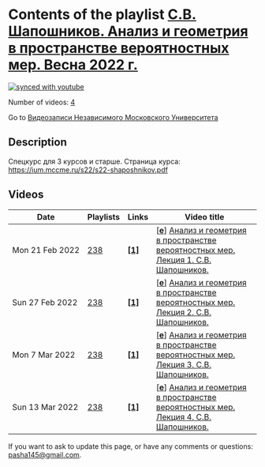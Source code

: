 # Contents of the playlist [С.В. Шапошников. Анализ и геометрия в пространстве вероятностных мер. Весна 2022 г.](https://www.youtube.com/playlist?list=PLp9ABVh6_x4GcNqdVhcTM51Jb6jqVSa3y)

[![synced with youtube](https://img.shields.io/github/last-commit/mathphysschool/mathphysschool.github.io/autoupdate1?label=synced%20with%20youtube)](https://github.com/mathphysschool/mathphysschool.github.io/commits/autoupdate1)

Number of videos: [4](#videos)

Go to [Видеозаписи Независимого Московского Университета](../README.md)

## Description

Спецкурс для 3 курсов и старше.
Страница курса:
<https://ium.mccme.ru/s22/s22-shaposhnikov.pdf>

## Videos

|Date|Playlists|Links|Video title|
|---|---|---|---|
| Mon&nbsp;21&nbsp;Feb&nbsp;2022 | [238](../playlists/238 "С.В. Шапошников. Анализ и геометрия в пространстве вероятностных мер. Весна 2022 г.") | [**[1]**](https://ium.mccme.ru/s22/s22-Shaposhnikov.html) | [[**e**](https://studio.youtube.com/video/79eW9m9rqSo/edit "Edit")] [Анализ и геометрия в пространстве вероятностных мер. Лекция 1. С.В. Шапошников.](https://www.youtube.com/watch?v=79eW9m9rqSo&list=PLp9ABVh6_x4GcNqdVhcTM51Jb6jqVSa3y "Спецкурс рекомендован для 3-5 курсов.&#013;&#013;Страница курса:&#013;https://ium.mccme.ru/s22/s22-Shaposhnikov.html") |
| Sun&nbsp;27&nbsp;Feb&nbsp;2022 | [238](../playlists/238 "С.В. Шапошников. Анализ и геометрия в пространстве вероятностных мер. Весна 2022 г.") | [**[1]**](https://ium.mccme.ru/s22/s22-Shaposhnikov.html) | [[**e**](https://studio.youtube.com/video/spes2P11qEM/edit "Edit")] [Анализ и геометрия в пространстве вероятностных мер. Лекция 2. С.В. Шапошников.](https://www.youtube.com/watch?v=spes2P11qEM&list=PLp9ABVh6_x4GcNqdVhcTM51Jb6jqVSa3y "Спецкурс рекомендован для 3-5 курсов.&#013;&#013;Страница курса:&#013;https://ium.mccme.ru/s22/s22-Shaposhnikov.html") |
| Mon&nbsp;7&nbsp;Mar&nbsp;2022 | [238](../playlists/238 "С.В. Шапошников. Анализ и геометрия в пространстве вероятностных мер. Весна 2022 г.") | [**[1]**](https://ium.mccme.ru/s22/s22-Shaposhnikov.html) | [[**e**](https://studio.youtube.com/video/NQVQdUT4iRQ/edit "Edit")] [Анализ и геометрия в пространстве вероятностных мер. Лекция 3. С.В. Шапошников.](https://www.youtube.com/watch?v=NQVQdUT4iRQ&list=PLp9ABVh6_x4GcNqdVhcTM51Jb6jqVSa3y "Спецкурс рекомендован для 3-5 курсов.&#013;&#013;Страница курса:&#013;https://ium.mccme.ru/s22/s22-Shaposhnikov.html") |
| Sun&nbsp;13&nbsp;Mar&nbsp;2022 | [238](../playlists/238 "С.В. Шапошников. Анализ и геометрия в пространстве вероятностных мер. Весна 2022 г.") | [**[1]**](https://ium.mccme.ru/s22/s22-Shaposhnikov.html) | [[**e**](https://studio.youtube.com/video/7Ued7fNE4WU/edit "Edit")] [Анализ и геометрия в пространстве вероятностных мер. Лекция 4. С.В. Шапошников.](https://www.youtube.com/watch?v=7Ued7fNE4WU&list=PLp9ABVh6_x4GcNqdVhcTM51Jb6jqVSa3y "Спецкурс рекомендован для 3-5 курсов.&#013;&#013;Страница курса:&#013;https://ium.mccme.ru/s22/s22-Shaposhnikov.html") |


 If you want to ask to update this page, or have any comments or questions: <pasha145@gmail.com>.